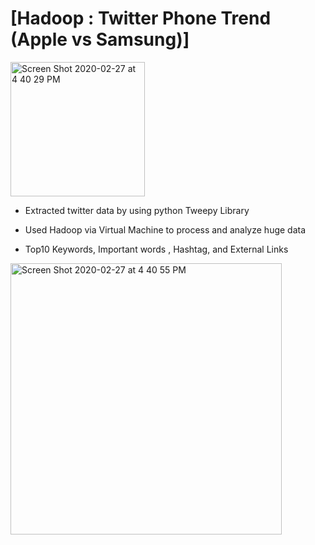 # [Hadoop : Twitter Phone Trend (Apple vs Samsung)]
<img width="215" alt="Screen Shot 2020-02-27 at 4 40 29 PM" src="https://user-images.githubusercontent.com/23174275/75489981-474b6c80-5981-11ea-8a3c-8bd105739c9a.png">

- Extracted twitter data by using python Tweepy Library 

- Used Hadoop via Virtual Machine to process and analyze huge data

- Top10 Keywords, Important words , Hashtag, and External Links

<img width="434" alt="Screen Shot 2020-02-27 at 4 40 55 PM" src="https://user-images.githubusercontent.com/23174275/75489985-487c9980-5981-11ea-8640-2d43135488b9.png">
